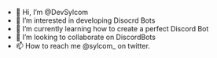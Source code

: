 - 👋 Hi, I’m @DevSylcom
- 👀 I’m interested in developing Disocrd Bots
- 🌱 I’m currently learning how to create a perfect Discord Bot
- 💞️ I’m looking to collaborate on DiscordBots
- 📫 How to reach me @sylcom_ on twitter.

<!---
DevSylcom/DevSylcom is a ✨ special ✨ repository because its `README.md` (this file) appears on your GitHub profile.
You can click the Preview link to take a look at your changes.
--->
